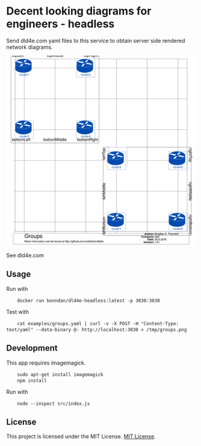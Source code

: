# Decent looking diagrams for engineers - headless

Send dld4e.com yaml files to this service to obtain server side rendered network diagrams.

![Groups](https://raw.githubusercontent.com/bonndan/dld4e-headless/master/examples/groups.png)


See dld4e.com

## Usage

 Run with

        docker run bonndan/dld4e-headless:latest -p 3030:3030

Test with

        cat examples/groups.yaml | curl -v -X POST -H "Content-Type: text/yaml" --data-binary @- http://localhost:3030 > /tmp/groups.png

## Development

This app requires imagemagick.

        sudo apt-get install imagemagick
        npm install

 Run with

        node --inspect src/index.js

## License

This project is licensed under the MIT License. [MIT License](http://www.opensource.org/licenses/MIT).
